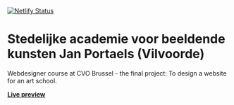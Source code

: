 [![Netlify Status](https://api.netlify.com/api/v1/badges/271daa86-20af-4112-bd3e-9e96d07d2baa/deploy-status)](https://app.netlify.com/sites/jan-portaels/deploys)

# Stedelijke academie voor beeldende kunsten Jan Portaels (Vilvoorde)
Webdesigner course at CVO Brussel - the final project:  To design a website for an art school.

[**Live preview**](https://jan-portaels.netlify.app/)
